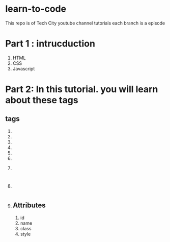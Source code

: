 # learn-to-code
This repo is of Tech City youtube channel tutorials each branch is a episode

# Part 1 : intrucduction
1. HTML
2. CSS
3. Javascript


# Part 2:  In this tutorial. you will learn about these tags
## tags
1. <html>
2. <head>
3. <body>
4. <div>
5. <span>
6. <br>
7. <p>
8. <h1> <h2> <h3> <h4> <h5> <h6>
9. <table>

## Attributes
1. id
2. name
3. class
4. style
